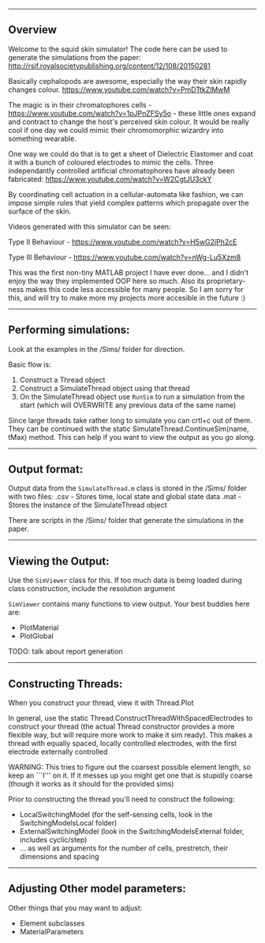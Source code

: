 -----------------------
Overview
-----------------------

Welcome to the squid skin simulator! The code here can be used to generate the simulations from the paper: http://rsif.royalsocietypublishing.org/content/12/108/20150281

Basically cephalopods are awesome, especially the way their skin rapidly changes colour. https://www.youtube.com/watch?v=PmDTtkZlMwM

The magic is in their chromatophores cells - https://www.youtube.com/watch?v=1pJPnZFSy5o - these little ones expand and contract to change the host's perceived skin colour. It would be really cool if one day we could mimic their chromomorphic wizardry into something wearable.

One way we could do that is to get a sheet of Dielectric Elastomer and coat it with a bunch of coloured electrodes to mimic the cells. Three independantly controlled artificial chromatophores have already been fabricated: https://www.youtube.com/watch?v=W2CgtJU3ckY

By coordinating cell actuation in a cellular-automata like fashion, we can impose simple rules that yield complex patterns which propagate over the surface of the skin.

Videos generated with this simulator can be seen:

Type II Behaviour - https://www.youtube.com/watch?v=H5wG2jPh2cE

Type III Behaviour - https://www.youtube.com/watch?v=nWg-Lu5Xzm8

This was the first non-tiny MATLAB project I have ever done... and I didn't enjoy the way they implemented OOP here so much. Also its proprietary-ness makes this code less accessible for many people. So I am sorry for this, and will try to make more my projects more accesible in the future :)

------------
Performing simulations:
------------
Look at the examples in the /Sims/ folder for direction.

Basic flow is:
1. Construct a Thread object
2. Construct a SimulateThread object using that thread
3. On the SimulateThread object use `RunSim` to run a simulation from the start (which will OVERWRITE any previous data of the same name)

Since large threads take rather long to simulate you can crtl+c out of them. They can be continued with the static SimulateThread.ContinueSim(name, tMax) method. This can help if you want to view the output as you go along.

------------
Output format:
------------
Output data from the `SimulateThread.m` class is stored in the /Sims/ folder with two files:
<name>.csv - Stores time, local state and global state data
<name>.mat - Stores the instance of the SimulateThread object

There are scripts in the /Sims/ folder that generate the simulations in the paper.

------------
Viewing the Output:
------------
Use the `SimViewer` class for this. If too much data is being loaded during class construction, include the resolution argument

`SimViewer` contains many functions to view output. Your best buddies here are:
- PlotMaterial
- PlotGlobal

TODO: talk about report generation

------------
Constructing Threads:
------------

When you construct your thread, view it with Thread.Plot

In general, use the static Thread.ConstructThreadWithSpacedElectrodes to construct your thread (the actual Thread constructor provides a more flexible way, but will require more work to make it sim ready). This makes a thread with equally spaced, locally controlled electrodes, with the first electrode externally controlled

WARNING: This tries to figure out the coarsest possible element length, so keep an ```I''' on it. If it messes up you might get one that is stupidly coarse (though it works as it should for the provided sims)

Prior to constructing the thread you'll need to construct the following:
- LocalSwitchingModel (for the self-sensing cells, look in the SwitchingModelsLocal folder)
- ExternalSwitchingModel (look in the SwitchingModelsExternal folder, includes cyclic/step)
- ... as well as arguments for the number of cells, prestretch, their dimensions and spacing

------------
Adjusting Other model parameters:
------------
Other things that you may want to adjust:
- Element subclasses
- MaterialParameters
